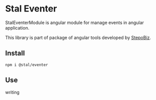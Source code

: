 # Stal Eventer

StalEventerModule is angular module for manage events in angular application.

This library is part of package of angular tools developed by [StepoBiz](https://stepo.biz).

## Install

```
npm i @stal/eventer
```

## Use

writing